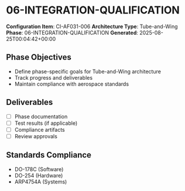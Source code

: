 # 06-INTEGRATION-QUALIFICATION

**Configuration Item**: CI-AF031-006
**Architecture Type**: Tube-and-Wing
**Phase**: 06-INTEGRATION-QUALIFICATION
**Generated**: 2025-08-25T00:04:42+00:00

## Phase Objectives
- Define phase-specific goals for Tube-and-Wing architecture
- Track progress and deliverables
- Maintain compliance with aerospace standards

## Deliverables
- [ ] Phase documentation
- [ ] Test results (if applicable)
- [ ] Compliance artifacts
- [ ] Review approvals

## Standards Compliance
- DO-178C (Software)
- DO-254 (Hardware)
- ARP4754A (Systems)
